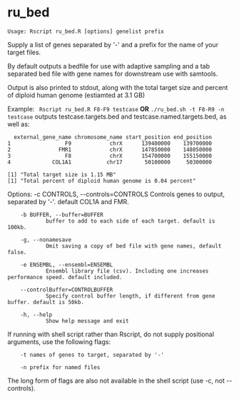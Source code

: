 # ru_bed

`Usage: Rscript ru_bed.R [options] genelist prefix`

Supply a list of genes separated by '-' and a prefix for the name of your target files.

By default outputs a bedfile for use with adaptive sampling and a tab separated bed file with gene names for downstream use with samtools.

Output is also printed to stdout, along with the total target size and percent of diploid human genome (estiamted at 3.1 GB)

Example:
``` Rscript ru_bed.R F8-F9 testcase``` **OR** ```./ru_bed.sh -t F8-R9 -n testcase```
outputs testcase.targets.bed and testcase.named.targets.bed, as well as:

```
  external_gene_name chromosome_name start_position end_position
1                 F9            chrX      139400000    139700000
2               FMR1            chrX      147850000    148050000
3                 F8            chrX      154700000    155150000
4             COL1A1           chr17       50100000     50300000

[1] "Total target size is 1.15 MB"
[1] "Total percent of diploid human genome is 0.04 percent"
```

Options:
        -c CONTROLS, --controls=CONTROLS
                Controls genes to output, separated by '-'. default COL1A and FMR.

        -b BUFFER, --buffer=BUFFER
                buffer to add to each side of each target. default is 100kb.

        -g, --nonamesave
                Omit saving a copy of bed file with gene names, default false.

        -e ENSEMBL, --ensembl=ENSEMBL
                Ensembl library file (csv). Including one increases performance speed. default included.

        --controlBuffer=CONTROLBUFFER
                Specify control buffer length, if different from gene buffer. default is 50kb.

        -h, --help
                Show help message and exit

If running with shell script rather than Rscript, do not supply positional arguments, use the following flags:

        -t names of genes to target, separated by '-'

        -n prefix for named files

The long form of flags are also not available in the shell script (use -c, not --controls).
    